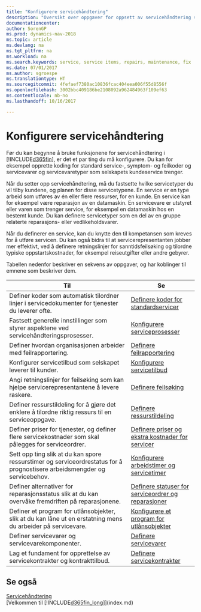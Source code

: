 ```yaml
---
title: "Konfigurere servicehåndtering"
description: "Oversikt over oppgaver for oppsett av servicehåndtering som er tilpasset måten organisasjonene håndterer tjenestene på."
documentationcenter: 
author: SorenGP
ms.prod: dynamics-nav-2018
ms.topic: article
ms.devlang: na
ms.tgt_pltfrm: na
ms.workload: na
ms.search.keywords: service, service items, repairs, maintenance, fix
ms.date: 07/01/2017
ms.author: sgroespe
ms.translationtype: HT
ms.sourcegitcommit: 4fefaef7380ac10836fcac404eea006f55d8556f
ms.openlocfilehash: 3002bbc409186be2108092a962484963f109ef63
ms.contentlocale: nb-no
ms.lasthandoff: 10/16/2017

---
```


# <a name="setting-up-service-management"></a>Konfigurere servicehåndtering
Før du kan begynne å bruke funksjonene for servicehåndtering i [!INCLUDE[d365fin](includes/d365fin_md.md)], er det et par ting du må konfigurere. Du kan for eksempel opprette koding for standard service-, symptom- og feilkoder og servicevarer og servicevaretyper som selskapets kundeservice trenger.  

Når du setter opp servicehåndtering, må du fastsette hvilke servicetyper du vil tilby kundene, og planen for disse servicetypene. En service er en type arbeid som utføres av én eller flere ressurser, for en kunde. En service kan for eksempel være reparasjon av en datamaskin. En servicevare er utstyret eller varen som trenger service, for eksempel en datamaskin hos en bestemt kunde. Du kan definere servicetyper som en del av en gruppe relaterte reparasjons- eller vedlikeholdsvarer.  
  
Når du definerer en service, kan du knytte den til kompetansen som kreves for å utføre servicen. Du kan også bidra til at servicerepresentanten jobber mer effektivt, ved å definere retningslinjer for sanntidsfeilsøking og tilordne typiske oppstartskostnader, for eksempel reiseutgifter eller andre gebyrer.  

Tabellen nedenfor beskriver en sekvens av oppgaver, og har koblinger til emnene som beskriver dem.  
  
| Til | Se |
| --- | --- |
| Definer koder som automatisk tilordner linjer i servicedokumenter for tjenester du leverer ofte. |[Definere koder for standardservicer](service-how-setup-service-coding.md)|
| Fastsett generelle innstillinger som styrer aspektene ved servicehåndteringsprosesser.|[Konfigurere serviceprosesser](service-setup-service-processes.md)|
| Definer hvordan organisasjonen arbeider med feilrapportering. |[Definere feilrapportering](service-how-setup-fault-reporting.md) |
| Konfigurer servicetilbud som selskapet leverer til kunder.|[Konfigurere servicetilbud](service-how-setup-service-offerings.md)|
| Angi retningslinjer for feilsøking som kan hjelpe servicerepresentantene å levere raskere. |[Definere feilsøking](service-how-setup-troubleshooting.md) |
| Definer ressurstildeling for å gjøre det enklere å tilordne riktig ressurs til en serviceoppgave. |[Definere ressurstildeling](service-how-setup-resource-allocation.md) |
| Definer priser for tjenester, og definer flere servicekostnader som skal pålegges for serviceordrer. |[Definere priser og ekstra kostnader for servicer](service-how-setup-service-costs-pricing.md)|
| Sett opp ting slik at du kan spore ressurstimer og serviceordrestatus for å prognostisere arbeidsmengder og servicebehov.|[Konfigurere arbeidstimer og servicetimer](service-how-setup-work-service-hours.md)|
| Definer alternativer for reparasjonsstatus slik at du kan overvåke fremdriften på reparasjonene. | [Definere statuser for serviceordrer og reparasjoner](service-order-repair-status.md)|
| Definer et program for utlånsobjekter, slik at du kan låne ut en erstatning mens du arbeider på servicevare. |[Konfigurere et program for utlånsobjekter](service-how-setup-loaner-program.md) |
| Definer servicevarer og servicevarekomponenter. |[Definere servicevarer](service-how-setup-service-items.md) |
| Lag et fundament for opprettelse av servicekontrakter og kontrakttilbud. |[Definere servicekontrakter](service-how-setup-service-contracts.md) |

## <a name="see-also"></a>Se også
[Servicehåndtering](service-service.md)  
[Velkommen til [!INCLUDE[d365fin_long](includes/d365fin_long_md.md)]](index.md)  

